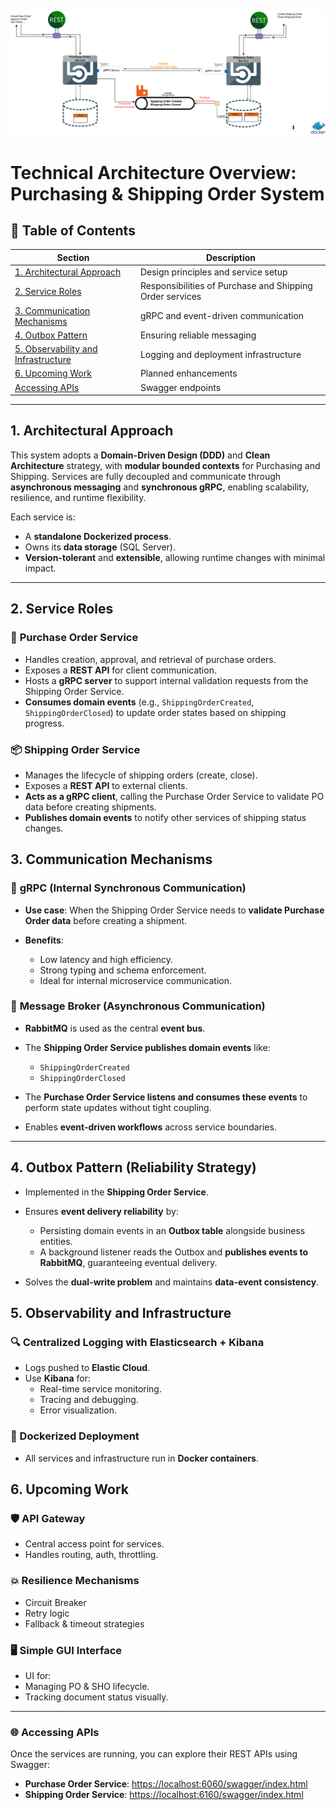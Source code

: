 ![Flow Diagram](Assets/flow.svg)

# Technical Architecture Overview: Purchasing & Shipping Order System

## 📑 Table of Contents

| Section | Description |
|--------|-------------|
| [1. Architectural Approach](#1-architectural-approach) | Design principles and service setup |
| [2. Service Roles](#2-service-roles) | Responsibilities of Purchase and Shipping Order services |
| [3. Communication Mechanisms](#3-communication-mechanisms) | gRPC and event-driven communication |
| [4. Outbox Pattern](#4-outbox-pattern-reliability-strategy) | Ensuring reliable messaging |
| [5. Observability and Infrastructure](#5-observability-and-infrastructure) | Logging and deployment infrastructure |
| [6. Upcoming Work](#6-upcoming-work) | Planned enhancements |
| [Accessing APIs](#-accessing-apis) | Swagger endpoints |

---

## 1. Architectural Approach

This system adopts a **Domain-Driven Design (DDD)** and **Clean Architecture** strategy, with **modular bounded contexts** for Purchasing and Shipping. Services are fully decoupled and communicate through **asynchronous messaging** and **synchronous gRPC**, enabling scalability, resilience, and runtime flexibility.

Each service is:

- A **standalone Dockerized process**.
- Owns its **data storage** (SQL Server).
- **Version-tolerant** and **extensible**, allowing runtime changes with minimal impact.

---

## 2. Service Roles

### 🛒 **Purchase Order Service**

* Handles creation, approval, and retrieval of purchase orders.
* Exposes a **REST API** for client communication.
* Hosts a **gRPC server** to support internal validation requests from the Shipping Order Service.
* **Consumes domain events** (e.g., `ShippingOrderCreated`, `ShippingOrderClosed`) to update order states based on shipping progress.

### 📦 **Shipping Order Service**

* Manages the lifecycle of shipping orders (create, close).
* Exposes a **REST API** to external clients.
* **Acts as a gRPC client**, calling the Purchase Order Service to validate PO data before creating shipments.
* **Publishes domain events** to notify other services of shipping status changes.

## **3. Communication Mechanisms**

### 🔁 **gRPC (Internal Synchronous Communication)**

* **Use case**: When the Shipping Order Service needs to **validate Purchase Order data** before creating a shipment.
* **Benefits**:

  * Low latency and high efficiency.
  * Strong typing and schema enforcement.
  * Ideal for internal microservice communication.

### 📩 **Message Broker (Asynchronous Communication)**

* **RabbitMQ** is used as the central **event bus**.
* The **Shipping Order Service publishes domain events** like:

  * `ShippingOrderCreated`
  * `ShippingOrderClosed`
* The **Purchase Order Service listens and consumes these events** to perform state updates without tight coupling.
* Enables **event-driven workflows** across service boundaries.

---

## **4. Outbox Pattern (Reliability Strategy)**

* Implemented in the **Shipping Order Service**.
* Ensures **event delivery reliability** by:

  * Persisting domain events in an **Outbox table** alongside business entities.
  * A background listener reads the Outbox and **publishes events to RabbitMQ**, guaranteeing eventual delivery.
* Solves the **dual-write problem** and maintains **data-event consistency**.

## 5. Observability and Infrastructure

### 🔍 Centralized Logging with Elasticsearch + Kibana

- Logs pushed to **Elastic Cloud**.
- Use **Kibana** for:
  - Real-time service monitoring.
  - Tracing and debugging.
  - Error visualization.

### 🐳 Dockerized Deployment

- All services and infrastructure run in **Docker containers**.

## 6. Upcoming Work

### 🛡 API Gateway

- Central access point for services.
- Handles routing, auth, throttling.

### 💥 Resilience Mechanisms

- Circuit Breaker
- Retry logic
- Fallback & timeout strategies

### 🖥 Simple GUI Interface

-  UI for:
  - Managing PO & SHO lifecycle.
  - Tracking document status visually.

---

### 🌐 Accessing APIs

Once the services are running, you can explore their REST APIs using Swagger:

- **Purchase Order Service**: [https://localhost:6060/swagger/index.html](https://localhost:6060/swagger/index.html)
- **Shipping Order Service**: [https://localhost:6160/swagger/index.html](https://localhost:6160/swagger/index.html)
